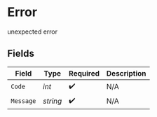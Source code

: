 # Error

unexpected error


## Fields

| Field              | Type               | Required           | Description        |
| ------------------ | ------------------ | ------------------ | ------------------ |
| `Code`             | *int*              | :heavy_check_mark: | N/A                |
| `Message`          | *string*           | :heavy_check_mark: | N/A                |